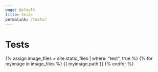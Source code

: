 ```yaml
---
page: default
title: tests
permalink: /tests/
---
```


# Tests

{% assign image_files = site.static_files | where: "test", true %}
{% for myimage in image_files %}
  {{ myimage.path }}
{% endfor %}
